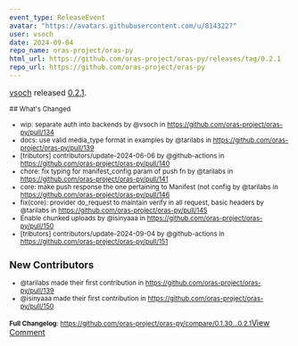 ```yaml
---
event_type: ReleaseEvent
avatar: "https://avatars.githubusercontent.com/u/814322?"
user: vsoch
date: 2024-09-04
repo_name: oras-project/oras-py
html_url: https://github.com/oras-project/oras-py/releases/tag/0.2.1
repo_url: https://github.com/oras-project/oras-py
---
```


<a href='https://github.com/vsoch' target='_blank'>vsoch</a> released <a href='https://github.com/oras-project/oras-py/releases/tag/0.2.1' target='_blank'>0.2.1</a>.

<small>## What's Changed
* wip: separate auth into backends by @vsoch in https://github.com/oras-project/oras-py/pull/134
* docs: use valid media_type format in examples by @tarilabs in https://github.com/oras-project/oras-py/pull/139
* [tributors] contributors/update-2024-06-06 by @github-actions in https://github.com/oras-project/oras-py/pull/140
* chore: fix typing for manifest_config param of push fn by @tarilabs in https://github.com/oras-project/oras-py/pull/141
* core: make push response the one pertaining to Manifest (not config by @tarilabs in https://github.com/oras-project/oras-py/pull/146
* fix(core): provider do_request to maintain verify in all request, basic headers by @tarilabs in https://github.com/oras-project/oras-py/pull/145
* Enable chunked uploads by @isinyaaa in https://github.com/oras-project/oras-py/pull/150
* [tributors] contributors/update-2024-09-04 by @github-actions in https://github.com/oras-project/oras-py/pull/151

## New Contributors
* @tarilabs made their first contribution in https://github.com/oras-project/oras-py/pull/139
* @isinyaaa made their first contribution in https://github.com/oras-project/oras-py/pull/150

**Full Changelog**: https://github.com/oras-project/oras-py/compare/0.1.30...0.2.1</small><a href='https://github.com/oras-project/oras-py/releases/tag/0.2.1' target='_blank'>View Comment</a>